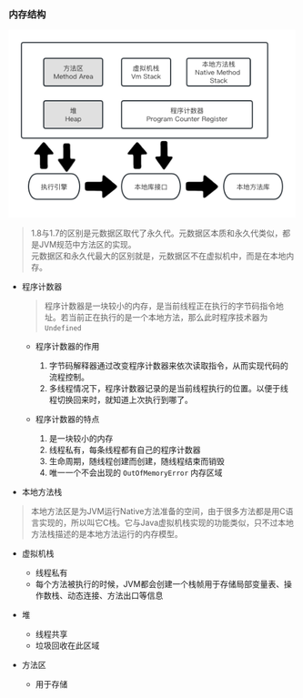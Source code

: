 ### 内存结构

![JVM内存结构.png](../../pics/JVM内存结构.png)

> 1.8与1.7的区别是元数据区取代了永久代。元数据区本质和永久代类似，都是JVM规范中方法区的实现。  
> 元数据区和永久代最大的区别就是，元数据区不在虚拟机中，而是在本地内存。

- 程序计数器

  > 程序计数器是一块较小的内存，是当前线程正在执行的字节码指令地址。若当前正在执行的是一个本地方法，那么此时程序技术器为`Undefined`
  
  - 程序计数器的作用
    1. 字节码解释器通过改变程序计数器来依次读取指令，从而实现代码的流程控制。
    1. 多线程情况下，程序计数器记录的是当前线程执行的位置。以便于线程切换回来时，就知道上次执行到哪了。
  
  
  - 程序计数器的特点
    1. 是一块较小的内存
    1. 线程私有，每条线程都有自己的程序计数器
    1. 生命周期，随线程创建而创建，随线程结束而销毁
    1. 唯一一个不会出现的 `OutOfMemoryError` 内存区域
  

- 本地方法栈

> 本地方法区是为JVM运行Native方法准备的空间，由于很多方法都是用C语言实现的，所以叫它C栈。它与Java虚拟机栈实现的功能类似，只不过本地方法栈描述的是本地方法运行的内存模型。

- 虚拟机栈
  - 线程私有
  - 每个方法被执行的时候，JVM都会创建一个栈帧用于存储局部变量表、操作数栈、动态连接、方法出口等信息

- 堆
  - 线程共享
  - 垃圾回收在此区域
- 方法区
  - 用于存储

